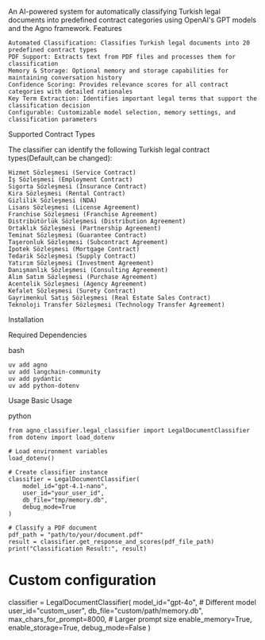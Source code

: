 An AI-powered system for automatically classifying Turkish legal documents into predefined contract categories using OpenAI's GPT models and the Agno framework.
Features

    Automated Classification: Classifies Turkish legal documents into 20 predefined contract types
    PDF Support: Extracts text from PDF files and processes them for classification
    Memory & Storage: Optional memory and storage capabilities for maintaining conversation history
    Confidence Scoring: Provides relevance scores for all contract categories with detailed rationales
    Key Term Extraction: Identifies important legal terms that support the classification decision
    Configurable: Customizable model selection, memory settings, and classification parameters

Supported Contract Types

The classifier can identify the following Turkish legal contract types(Default,can be changed):

    Hizmet Sözleşmesi (Service Contract)
    İş Sözleşmesi (Employment Contract)
    Sigorta Sözleşmesi (Insurance Contract)
    Kira Sözleşmesi (Rental Contract)
    Gizlilik Sözleşmesi (NDA)
    Lisans Sözleşmesi (License Agreement)
    Franchise Sözleşmesi (Franchise Agreement)
    Distribütörlük Sözleşmesi (Distribution Agreement)
    Ortaklık Sözleşmesi (Partnership Agreement)
    Teminat Sözleşmesi (Guarantee Contract)
    Taşeronluk Sözleşmesi (Subcontract Agreement)
    İpotek Sözleşmesi (Mortgage Contract)
    Tedarik Sözleşmesi (Supply Contract)
    Yatırım Sözleşmesi (Investment Agreement)
    Danışmanlık Sözleşmesi (Consulting Agreement)
    Alım Satım Sözleşmesi (Purchase Agreement)
    Acentelik Sözleşmesi (Agency Agreement)
    Kefalet Sözleşmesi (Surety Contract)
    Gayrimenkul Satış Sözleşmesi (Real Estate Sales Contract)
    Teknoloji Transfer Sözleşmesi (Technology Transfer Agreement)

Installation

Required Dependencies

bash

    uv add agno
    uv add langchain-community
    uv add pydantic
    uv add python-dotenv


Usage
Basic Usage

python

    from agno_classifier.legal_classifier import LegalDocumentClassifier
    from dotenv import load_dotenv

    # Load environment variables
    load_dotenv()

    # Create classifier instance
    classifier = LegalDocumentClassifier(
        model_id="gpt-4.1-nano",
        user_id="your_user_id",
        db_file="tmp/memory.db",
        debug_mode=True
    )

    # Classify a PDF document
    pdf_path = "path/to/your/document.pdf"
    result = classifier.get_response_and_scores(pdf_file_path)
    print("Classification Result:", result)



# Custom configuration
classifier = LegalDocumentClassifier(
    model_id="gpt-4o",  # Different model
    user_id="custom_user",
    db_file="custom/path/memory.db",
    max_chars_for_prompt=8000,  # Larger prompt size
    enable_memory=True,
    enable_storage=True,
    debug_mode=False
)
